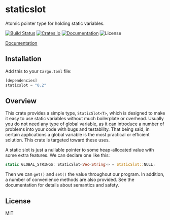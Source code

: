 # staticslot
Atomic pointer type for holding static variables.

[![Build Status](https://semaphoreci.com/api/v1/sagebind/staticslot/branches/master/badge.svg)](https://semaphoreci.com/sagebind/staticslot)
[![Crates.io](https://img.shields.io/crates/v/staticslot.svg)](https://crates.io/crates/staticslot)
[![Documentation](https://docs.rs/staticslot/badge.svg)](https://docs.rs/staticslot)
![License](https://img.shields.io/badge/license-MIT-blue.svg)

[Documentation](https://docs.rs/staticslot)

## Installation
Add this to your `Cargo.toml` file:

```rust
[dependencies]
staticslot = "0.2"
```

## Overview
This crate provides a simple type, `StaticSlot<T>`, which is designed to make it easy to use static variables without much boilerplate or overhead. Usually you do not need any type of global variable, as it can introduce a number of problems into your code with bugs and testability. That being said, in certain applications a global variable is the most practical or efficient solution. This crate is targeted toward these uses.

A static slot is just a nullable pointer to some heap-allocated value with some extra features. We can declare one like this:

```rust
static GLOBAL_STRINGS: StaticSlot<Vec<String>> = StaticSlot::NULL;
```

Then we can `get()` and `set()` the value throughout our program. In addition, a number of convenience methods are also provided. See the documentation for details about semantics and safety.

## License
MIT
